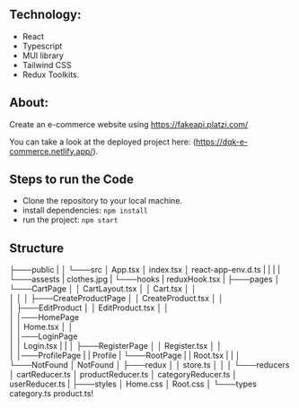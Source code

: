 ## Technology:

- React
- Typescript
- MUI library
- Tailwind CSS
- Redux Toolkits.

## About:

Create an e-commerce website using https://fakeapi.platzi.com/

You can take a look at the deployed project here: (https://dqk-e-commerce.netlify.app/).

## Steps to run the Code

- Clone the repository to your local machine.
- install dependencies: `npm install`
- run the project: `npm start`

## Structure

├───public
|
│
└───src
│      App.tsx
│      index.tsx
│      react-app-env.d.ts
|
|
|
|
└───assests
|       clothes.jpg
|
└───hooks
|       reduxHook.tsx
|
├───pages
│ └───CartPage
│ │         CartLayout.tsx
│ │         Cart.tsx
│ │  
│ │
│ ├───CreateProductPage
│ │         CreateProduct.tsx
│ │     
│ ├───EditProduct
│ │         EditProduct.tsx
│ │  
│ │───HomePage  
│ │         Home.tsx
│ │  
│ │───LoginPage  
│ │         Login.tsx
| |
│ ├───RegisterPage
│ │         Register.tsx
│ │  
│ │───ProfilePage
| |         Profile
| └───RootPage
| |         Root.tsx
| |
│ └───NotFound
│           NotFound
│
├───redux
│ │     store.ts
│ │
│ └───reducers
│          cartReducer.ts
│          productReducer.ts
│          categoryReducer.ts
│          userReducer.ts
|
├───styles
│      Home.css
│      Root.css
│
└───types
      category.ts
      product.ts!
      
      

